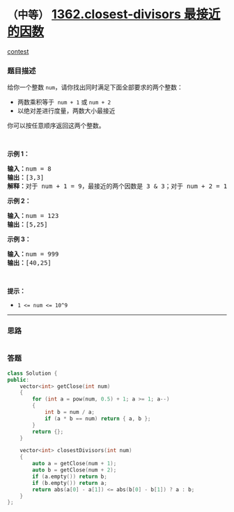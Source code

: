# `（中等）` [1362.closest-divisors 最接近的因数](https://leetcode-cn.com/problems/closest-divisors/)

[contest](https://leetcode-cn.com/contest/weekly-contest-177/problems/closest-divisors/)

### 题目描述
<p>给你一个整数&nbsp;<code>num</code>，请你找出同时满足下面全部要求的两个整数：</p>

<ul>
	<li>两数乘积等于 &nbsp;<code>num + 1</code>&nbsp;或&nbsp;<code>num + 2</code></li>
	<li>以绝对差进行度量，两数大小最接近</li>
</ul>

<p>你可以按任意顺序返回这两个整数。</p>

<p>&nbsp;</p>

<p><strong>示例 1：</strong></p>

<pre><strong>输入：</strong>num = 8
<strong>输出：</strong>[3,3]
<strong>解释：</strong>对于 num + 1 = 9，最接近的两个因数是 3 &amp; 3；对于 num + 2 = 10, 最接近的两个因数是 2 &amp; 5，因此返回 3 &amp; 3 。
</pre>

<p><strong>示例 2：</strong></p>

<pre><strong>输入：</strong>num = 123
<strong>输出：</strong>[5,25]
</pre>

<p><strong>示例 3：</strong></p>

<pre><strong>输入：</strong>num = 999
<strong>输出：</strong>[40,25]
</pre>

<p>&nbsp;</p>

<p><strong>提示：</strong></p>

<ul>
	<li><code>1 &lt;= num &lt;= 10^9</code></li>
</ul>

            

---
### 思路
```
```



### 答题
``` C++
class Solution {
public:
	vector<int> getClose(int num)
	{
		for (int a = pow(num, 0.5) + 1; a >= 1; a--)
		{
			int b = num / a;
			if (a * b == num) return { a, b };
		}
		return {};
	}

    vector<int> closestDivisors(int num) 
	{
		auto a = getClose(num + 1);
		auto b = getClose(num + 2);
		if (a.empty()) return b;
		if (b.empty()) return a;
		return abs(a[0] - a[1]) <= abs(b[0] - b[1]) ? a : b;
    }
};
```




